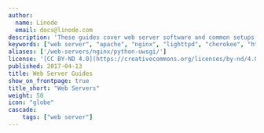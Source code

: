```yaml
---
author:
  name: Linode
  email: docs@linode.com
description: 'These guides cover web server software and common setups such as the LAMP and LEMP stacks.'
keywords: ["web server", "apache", "nginx", "lighttpd", "cherokee", "http server"]
aliases: ['/web-servers/nginx/python-uwsgi/']
license: '[CC BY-ND 4.0](https://creativecommons.org/licenses/by-nd/4.0)'
published: 2017-04-13
title: Web Server Guides
show_on_frontpage: true
title_short: "Web Servers"
weight: 50
icon: "globe"
cascade:
    tags: ["web server"]
---
```

